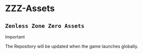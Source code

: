 # ZZZ-Assets
`Zenless Zone Zero Assets`
---
> [!IMPORTANT]  
> The Repository will be updated when the game launches globally.
